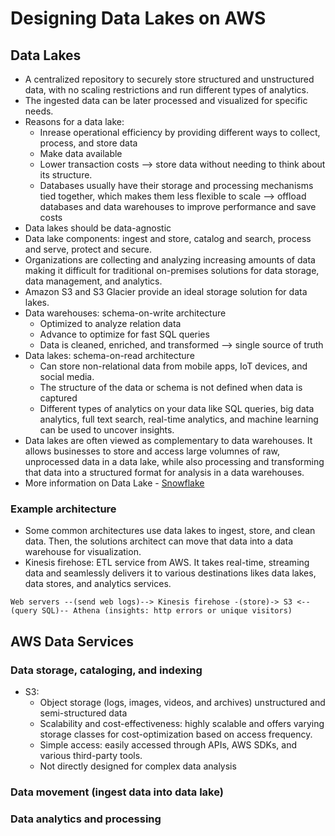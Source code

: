 # Designing Data Lakes on AWS

## Data Lakes
- A centralized repository to securely store structured and unstructured data, with no scaling restrictions and run different types of analytics.
- The ingested data can be later processed and visualized for specific needs.
- Reasons for a data lake:
    - Inrease operational efficiency by providing different ways to collect, process, and store data
    - Make data available
    - Lower transaction costs --> store data without needing to think about its structure.
    - Databases usually have their storage and processing mechanisms tied together, which makes them less flexible to scale --> offload databases and data warehouses to improve performance and save costs
- Data lakes should be data-agnostic
- Data lake components: ingest and store, catalog and search, process and serve, protect and secure.
- Organizations are collecting and analyzing increasing amounts of data making it difficult for traditional on-premises solutions for data storage, data management, and analytics.
- Amazon S3 and S3 Glacier provide an ideal storage solution for data lakes.
- Data warehouses: schema-on-write architecture
    - Optimized to analyze relation data
    - Advance to optimize for fast SQL queries
    - Data is cleaned, enriched, and transformed --> single source of truth
- Data lakes: schema-on-read architecture
    - Can store non-relational data from mobile apps, IoT devices, and social media.
    - The structure of the data or schema is not defined when data is captured
    - Different types of analytics on your data like SQL queries, big data analytics, full text search, real-time analytics, and machine learning can be used to uncover insights.
- Data lakes are often viewed as complementary to data warehouses. It allows businesses to store and access large volumnes of raw, unprocessed data in a data lake, while also processing and transforming that data into a structured format for analysis in a data warehouses.
- More information on Data Lake - [Snowflake](https://snowflake.hub.hushly.com/data-lake-stream/cloud-data-lakes-for-dummies])

### Example architecture
- Some common architectures use data lakes to ingest, store, and clean data. Then, the solutions architect can move that data into a data warehouse for visualization.
- Kinesis firehose: ETL service from AWS. It takes real-time, streaming data and seamlessly delivers it to various destinations likes data lakes, data stores, and analytics services.
```
Web servers --(send web logs)--> Kinesis firehose -(store)-> S3 <--(query SQL)-- Athena (insights: http errors or unique visitors)
``````

## AWS Data Services
### Data storage, cataloging, and  indexing
- S3: 
    - Object storage (logs, images, videos, and archives) unstructured and semi-structured data
    - Scalability and cost-effectiveness: highly scalable and offers varying storage classes for cost-optimization based on access frequency.
    - Simple access: easily accessed through APIs, AWS SDKs, and various third-party tools.
    - Not directly designed for complex data analysis

### Data movement (ingest data into data lake)
### Data analytics and processing